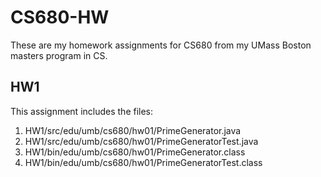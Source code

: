 # CS680-HW
These are my homework assignments for CS680 from my UMass Boston masters program in CS.

## HW1
This assignment includes the files:
1. HW1/src/edu/umb/cs680/hw01/PrimeGenerator.java
2. HW1/src/edu/umb/cs680/hw01/PrimeGeneratorTest.java
3. HW1/bin/edu/umb/cs680/hw01/PrimeGenerator.class
4. HW1/bin/edu/umb/cs680/hw01/PrimeGeneratorTest.class
